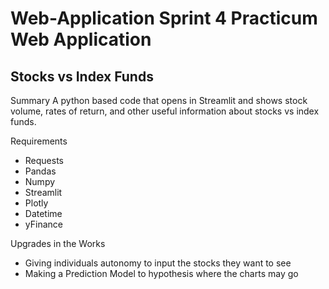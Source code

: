 # Web-Application Sprint 4 Practicum Web Application


## Stocks vs Index Funds

Summary
A python based code that opens in Streamlit and shows stock volume, rates of return, and other useful information about stocks vs index funds.

Requirements
- Requests
- Pandas
- Numpy
- Streamlit
- Plotly
- Datetime
- yFinance

Upgrades in the Works
- Giving individuals autonomy to input the stocks they want to see
- Making a Prediction Model to hypothesis where the charts may go 
